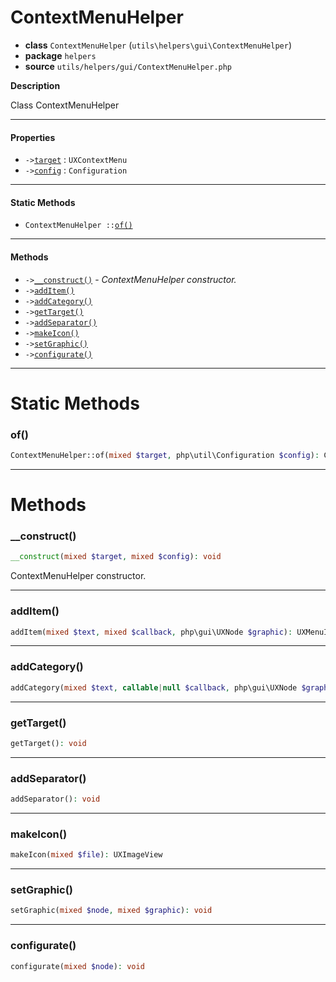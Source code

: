 # ContextMenuHelper

- **class** `ContextMenuHelper` (`utils\helpers\gui\ContextMenuHelper`)
- **package** `helpers`
- **source** `utils/helpers/gui/ContextMenuHelper.php`

**Description**

Class ContextMenuHelper

---

#### Properties

- `->`[`target`](#prop-target) : `UXContextMenu`
- `->`[`config`](#prop-config) : `Configuration`

---

#### Static Methods

- `ContextMenuHelper ::`[`of()`](#method-of)

---

#### Methods

- `->`[`__construct()`](#method-__construct) - _ContextMenuHelper constructor._
- `->`[`addItem()`](#method-additem)
- `->`[`addCategory()`](#method-addcategory)
- `->`[`getTarget()`](#method-gettarget)
- `->`[`addSeparator()`](#method-addseparator)
- `->`[`makeIcon()`](#method-makeicon)
- `->`[`setGraphic()`](#method-setgraphic)
- `->`[`configurate()`](#method-configurate)

---
# Static Methods

<a name="method-of"></a>

### of()
```php
ContextMenuHelper::of(mixed $target, php\util\Configuration $config): ContextMenuHelper
```

---
# Methods

<a name="method-__construct"></a>

### __construct()
```php
__construct(mixed $target, mixed $config): void
```
ContextMenuHelper constructor.

---

<a name="method-additem"></a>

### addItem()
```php
addItem(mixed $text, mixed $callback, php\gui\UXNode $graphic): UXMenuItem
```

---

<a name="method-addcategory"></a>

### addCategory()
```php
addCategory(mixed $text, callable|null $callback, php\gui\UXNode $graphic): ContextMenuHelper
```

---

<a name="method-gettarget"></a>

### getTarget()
```php
getTarget(): void
```

---

<a name="method-addseparator"></a>

### addSeparator()
```php
addSeparator(): void
```

---

<a name="method-makeicon"></a>

### makeIcon()
```php
makeIcon(mixed $file): UXImageView
```

---

<a name="method-setgraphic"></a>

### setGraphic()
```php
setGraphic(mixed $node, mixed $graphic): void
```

---

<a name="method-configurate"></a>

### configurate()
```php
configurate(mixed $node): void
```